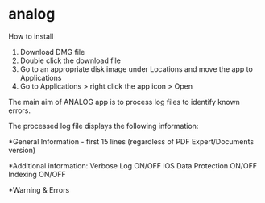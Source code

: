 # analog

How to install

1. Download DMG file
2. Double click the download file
3. Go to an appropriate disk image under Locations and move the app to Applications
4. Go to Applications > right click the app icon > Open

The main aim of ANALOG app is to process log files to identify known errors.

The processed log file displays the following information:

*General Information - first 15 lines (regardless of PDF Expert/Documents version)

*Additional information:
Verbose Log ON/OFF
iOS Data Protection ON/OFF
Indexing ON/OFF

*Warning & Errors
